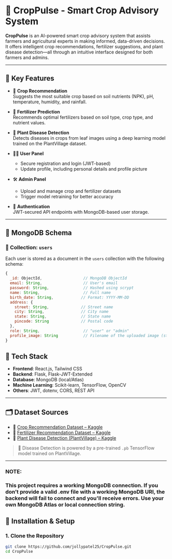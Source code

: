 # 🌿 CropPulse - Smart Crop Advisory System

**CropPulse** is an AI-powered smart crop advisory system that assists farmers and agricultural experts in making informed, data-driven decisions. It offers intelligent crop recommendations, fertilizer suggestions, and plant disease detection—all through an intuitive interface designed for both farmers and admins.

---

## 📌 Key Features

- 🌱 **Crop Recommendation**  
  Suggests the most suitable crop based on soil nutrients (NPK), pH, temperature, humidity, and rainfall.

- 💊 **Fertilizer Prediction**  
  Recommends optimal fertilizers based on soil type, crop type, and nutrient values.

- 🦠 **Plant Disease Detection**  
  Detects diseases in crops from leaf images using a deep learning model trained on the PlantVillage dataset.

- 👨‍🌾 **User Panel**  
  - Secure registration and login (JWT-based)  
  - Update profile, including personal details and profile picture

- 🛠 **Admin Panel**  
  - Upload and manage crop and fertilizer datasets  
  - Trigger model retraining for better accuracy

- 🔐 **Authentication**  
  JWT-secured API endpoints with MongoDB-based user storage.

---
## 🧾 MongoDB Schema

### 📂 Collection: `users`

Each user is stored as a document in the `users` collection with the following schema:

```js
{
  _id: ObjectId,                  // MongoDB ObjectId
  email: String,                  // User's email
  password: String,               // Hashed using scrypt
  name: String,                   // Full name
  birth_date: String,            // Format: YYYY-MM-DD
  address: {
    street: String,              // Street name
    city: String,                // City name
    state: String,               // State name
    pincode: String              // Postal code
  },
  role: String,                   // "user" or "admin"
  profile_image: String           // Filename of the uploaded image (stored in /uploads)
}
```


## 🧠 Tech Stack

- **Frontend**: React.js, Tailwind CSS  
- **Backend**: Flask, Flask-JWT-Extended  
- **Database**: MongoDB (local/Atlas)  
- **Machine Learning**: Scikit-learn, TensorFlow, OpenCV  
- **Others**: JWT, dotenv, CORS, REST API

---

## 🗂 Dataset Sources

- 🌾 [Crop Recommendation Dataset – Kaggle](https://www.kaggle.com/datasets/atharvaingle/crop-recommendation-dataset)  
- 💊 [Fertilizer Recommendation Dataset – Kaggle](https://www.kaggle.com/datasets/gdabhishek/fertilizer-prediction)  
- 🦠 [Plant Disease Detection (PlantVillage) – Kaggle](https://www.kaggle.com/models/agripredict/disease-classification)

> 🧠 Disease Detection is powered by a pre-trained `.pb` TensorFlow model trained on PlantVillage.

---
### NOTE:
### This project requires a working MongoDB connection. If you don’t provide a valid .env file with a working MongoDB URI, the backend will fail to connect and you'll receive errors. Use your own MongoDB Atlas or local connection string.
## 🚀 Installation & Setup

### 1. Clone the Repository

```bash
git clone https://github.com/jollypatel25/CropPulse.git
cd CropPulse
